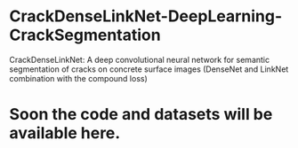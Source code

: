 # CrackDenseLinkNet-DeepLearning-CrackSegmentation
CrackDenseLinkNet: A deep convolutional neural network for semantic segmentation of cracks on concrete surface images (DenseNet and LinkNet combination with the compound loss)

# Soon the code and datasets will be available here.
